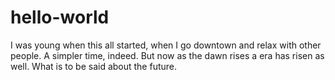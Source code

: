 # hello-world
I was young when this all started, when I go downtown and relax with other people. A simpler time, indeed. But now as the dawn rises a era has risen as well. What is to be said about the future.
